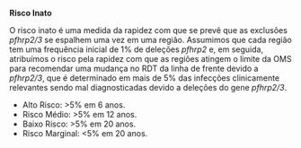 **Risco Inato**

O risco inato é uma medida da rapidez com que se prevê que as exclusões *pfhrp2\/3* se espalhem uma vez em uma região. Assumimos que cada região tem uma frequência inicial de 1% de deleções *pfhrp2* e, em seguida, atribuímos o risco pela rapidez com que as regiões atingem o limite da OMS para recomendar uma mudança no RDT da linha de frente devido a *pfhrp2\/3*, que é determinado em mais de 5% das infecções clinicamente relevantes sendo mal diagnosticadas devido a deleções do gene *pfhrp2\/3*.

- Alto Risco: >5% em 6 anos.
- Risco Médio: >5% em 12 anos.
- Baixo Risco: >5% em 20 anos.
- Risco Marginal: <5% em 20 anos.